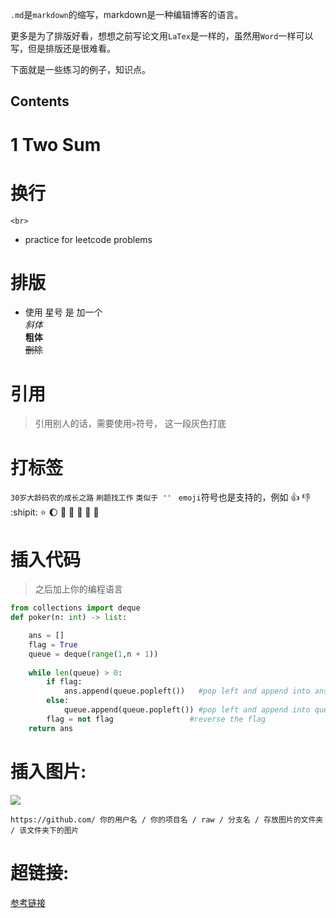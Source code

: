 
`.md`是`markdown`的缩写，markdown是一种编辑博客的语言。

更多是为了排版好看，想想之前写论文用`LaTex`是一样的，虽然用`Word`一样可以写，但是排版还是很难看。

下面就是一些练习的例子，知识点。

Contents
-----------
# 1 Two Sum

# 换行
`<br>`

* practice for leetcode problems

# 排版
  * 使用 星号 是 加一个 <br>
  *斜体*<br>
  **粗体**<br>
  ~~删除~~<br>


# 引用
>引用别人的话，需要使用`>`符号， 这一段灰色打底

# 打标签
`30岁大龄码农的成长之路` `刷题找工作`
``类似于 '' ``
`emoji`符号也是支持的，例如 :+1: :-1: :shipit: :star: :moon: :apple: :peach: :watermelon: :lemon: :banana:


# 插入代码 
>之后加上你的编程语言
```Python
from collections import deque
def poker(n: int) -> list:

    ans = []
    flag = True
    queue = deque(range(1,n + 1))
    
    while len(queue) > 0:
        if flag:
            ans.append(queue.popleft())   #pop left and append into ans
        else:
            queue.append(queue.popleft()) #pop left and append into queue
        flag = not flag                 #reverse the flag
    return ans

```

# 插入图片:
![](http://www.baidu.com/img/bdlogo.gif)  

`https://github.com/ 你的用户名 / 你的项目名 / raw / 分支名 / 存放图片的文件夹 / 该文件夹下的图片`



# 超链接:
[参考链接](https://blog.csdn.net/u012067966/article/details/50736647)
